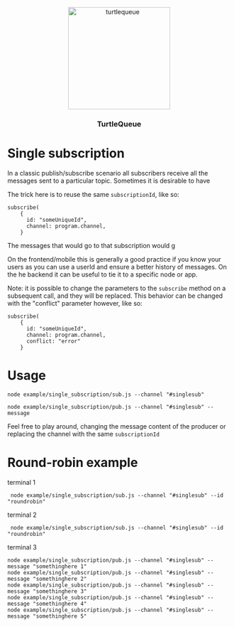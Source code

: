 <p align="center">
  <img alt="turtlequeue" src="https://turtlequeue.com/logo_black.png" width="230">
</p>

<h3 align="center">TurtleQueue</h3>

# Single subscription

In a classic publish/subscribe scenario all subscribers receive all the messages sent to a particular topic.
Sometimes it is desirable to have

The trick here is to reuse the same `subscriptionId`, like so:
```
subscribe(
    {
      id: "someUniqueId",
      channel: program.channel,
    }
```
The messages that would go to that subscription would g

On the frontend/mobile this is generally a good practice if you know your users as you can use a userId and ensure a better history of messages.
On the he backend it can be useful to tie it to a specific node or app.

Note: it is possible to change the parameters to the `subscribe` method on a subsequent call, and they will be replaced.
This behavior can be changed with the "conflict" parameter however, like so:
```
subscribe(
    {
      id: "someUniqueId",
      channel: program.channel,
      conflict: "error"
    }
```

# Usage

```
node example/single_subscription/sub.js --channel "#singlesub"
```

```
node example/single_subscription/pub.js --channel "#singlesub" --message
```

Feel free to play around, changing the message content of the producer or replacing the channel with the same `subscriptionId`


# Round-robin example

terminal 1
```
 node example/single_subscription/sub.js --channel "#singlesub" --id "roundrobin"
```

terminal 2
```
 node example/single_subscription/sub.js --channel "#singlesub" --id "roundrobin"
```

terminal 3
```
node example/single_subscription/pub.js --channel "#singlesub" --message "somethinghere 1"
node example/single_subscription/pub.js --channel "#singlesub" --message "somethinghere 2"
node example/single_subscription/pub.js --channel "#singlesub" --message "somethinghere 3"
node example/single_subscription/pub.js --channel "#singlesub" --message "somethinghere 4"
node example/single_subscription/pub.js --channel "#singlesub" --message "somethinghere 5"
```
